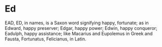 # Ed

EAD, ED, in names, is a Saxon word signifying happy, fortunate; as in Edward, happy preserver; Edgar, happy power; Edwin, happy conqueror; Eadulph, happy assistance; like Macarius and Eupolemus in Greek and Fausta, Fortunatus, Felicianus, in Latin.